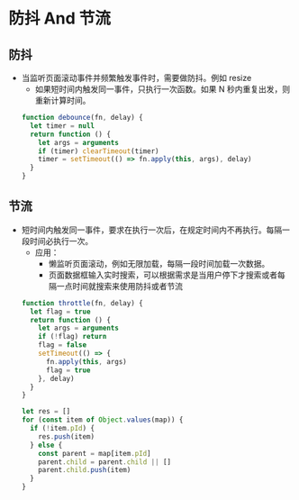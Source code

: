 # 防抖 And 节流
## 防抖

- 当监听页面滚动事件并频繁触发事件时，需要做防抖。例如 resize
  - 如果短时间内触发同一事件，只执行一次函数。如果 N 秒内重复出发，则重新计算时间。
  ```js
  function debounce(fn, delay) {
    let timer = null
    return function () {
      let args = arguments
      if (timer) clearTimeout(timer)
      timer = setTimeout(() => fn.apply(this, args), delay)
    }
  }
  ```

## 节流

- 短时间内触发同一事件，要求在执行一次后，在规定时间内不再执行。每隔一段时间必执行一次。
  - 应用：
    - 懒监听页面滚动，例如无限加载，每隔一段时间加载一次数据。
    - 页面数据框输入实时搜索，可以根据需求是当用户停下才搜索或者每隔一点时间就搜索来使用防抖或者节流
  ```js
  function throttle(fn, delay) {
    let flag = true
    return function () {
      let args = arguments
      if (!flag) return
      flag = false
      setTimeout(() => {
        fn.apply(this, args)
        flag = true
      }, delay)
    }
  }
  ```
  ```js
  let res = []
  for (const item of Object.values(map)) {
    if (!item.pId) {
      res.push(item)
    } else {
      const parent = map[item.pId]
      parent.child = parent.child || []
      parent.child.push(item)
    }
  }
  ```
